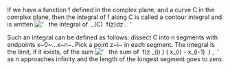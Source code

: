 If we have a function f defined in the complex plane, and a curve C in
the complex plane, then the integral of f along C is called a contour
integral and is written
!['   the integral of  \_(C)  f(z)dz .  '](../dictionary/equation_images/10091.1..png)

Such an integral can be defined as follows: dissect C into n segments
with endpoints x~0~...x~n~. Pick a point z~i~ in each segment. The
integral is the limit, if it exists, of the sum
!['   the sum of  f(z \_(i) ) ( x\_(i) - x\_(i-1)  ) ,  '](../dictionary/equation_images/10091.2..png)
as n approaches infinity and the length of the longest segment goes to
zero.
